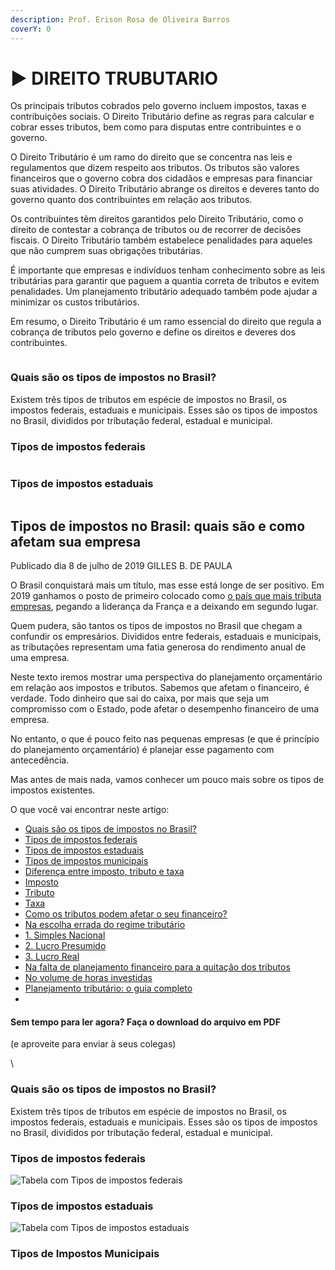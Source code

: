 ```yaml
---
description: Prof. Erison Rosa de Oliveira Barros
coverY: 0
---
```


# ▶ DIREITO TRUBUTARIO

Os principais tributos cobrados pelo governo incluem impostos, taxas e contribuições sociais. O Direito Tributário define as regras para calcular e cobrar esses tributos, bem como para disputas entre contribuintes e o governo.

O Direito Tributário é um ramo do direito que se concentra nas leis e regulamentos que dizem respeito aos tributos. Os tributos são valores financeiros que o governo cobra dos cidadãos e empresas para financiar suas atividades. O Direito Tributário abrange os direitos e deveres tanto do governo quanto dos contribuintes em relação aos tributos.

Os contribuintes têm direitos garantidos pelo Direito Tributário, como o direito de contestar a cobrança de tributos ou de recorrer de decisões fiscais. O Direito Tributário também estabelece penalidades para aqueles que não cumprem suas obrigações tributárias.

É importante que empresas e indivíduos tenham conhecimento sobre as leis tributárias para garantir que paguem a quantia correta de tributos e evitem penalidades. Um planejamento tributário adequado também pode ajudar a minimizar os custos tributários.

Em resumo, o Direito Tributário é um ramo essencial do direito que regula a cobrança de tributos pelo governo e define os direitos e deveres dos contribuintes.

<figure><img src="https://1.bp.blogspot.com/-7bpaLmaIHbY/UJfzVSEPkTI/AAAAAAAAgIM/8eZqSOSgPhk/s1600/impostos.jpg" alt=""><figcaption></figcaption></figure>

### Quais são os tipos de impostos no Brasil?

Existem três tipos de tributos em espécie de impostos no Brasil, os impostos federais, estaduais e municipais. Esses são os tipos de impostos no Brasil, divididos por tributação federal, estadual e municipal.

### Tipos de impostos federais



<figure><img src="https://media.treasy.com.br/media/2019/07/Tipos-de-impostos-federais.png" alt=""><figcaption></figcaption></figure>

### Tipos de impostos estaduais

<figure><img src="https://media.treasy.com.br/media/2019/07/Tipos-de-impostos-estaduais.png" alt=""><figcaption></figcaption></figure>

## Tipos de impostos no Brasil: quais são e como afetam sua empresa

[<img src="https://www.treasy.com.br/wp-content/uploads/avatars/4/5ab6cfa6b2d72-bpthumb.png.orig" alt="" data-size="line">](https://www.treasy.com.br/blog/author/gilles/)Publicado dia 8 de julho de 2019 GILLES B. DE PAULA

O Brasil conquistará mais um título, mas esse está longe de ser positivo. Em 2019 ganhamos o posto de primeiro colocado como [o país que mais tributa empresas](https://epocanegocios.globo.com/Economia/noticia/2019/01/em-2019-brasil-sera-o-pais-que-mais-tributa-empresas.html), pegando a liderança da França e a deixando em segundo lugar.

Quem pudera, são tantos os tipos de impostos no Brasil que chegam a confundir os empresários. Divididos entre federais, estaduais e municipais, as tributações representam uma fatia generosa do rendimento anual de uma empresa.

Neste texto iremos mostrar uma perspectiva do planejamento orçamentário em relação aos impostos e tributos. Sabemos que afetam o financeiro, é verdade. Todo dinheiro que sai do caixa, por mais que seja um compromisso com o Estado, pode afetar o desempenho financeiro de uma empresa.

No entanto, o que é pouco feito nas pequenas empresas (e que é princípio do planejamento orçamentário) é planejar esse pagamento com antecedência.

Mas antes de mais nada, vamos conhecer um pouco mais sobre os tipos de impostos existentes.

O que você vai encontrar neste artigo:

* [Quais são os tipos de impostos no Brasil?](https://www.treasy.com.br/blog/tipos-de-impostos/#quais-so-os-tipos-de-impostos-no-brasil)
* [Tipos de impostos federais](https://www.treasy.com.br/blog/tipos-de-impostos/#tipos-de-impostos-federais)
* [Tipos de impostos estaduais](https://www.treasy.com.br/blog/tipos-de-impostos/#tipos-de-impostos-estaduais)
* [Tipos de impostos municipais](https://www.treasy.com.br/blog/tipos-de-impostos/#tipos-de-impostos-municipais)
* [Diferença entre imposto, tributo e taxa](https://www.treasy.com.br/blog/tipos-de-impostos/#diferena-entre-imposto-tributo-e-taxa)
* [Imposto](https://www.treasy.com.br/blog/tipos-de-impostos/#imposto)
* [Tributo](https://www.treasy.com.br/blog/tipos-de-impostos/#tributo)
* [Taxa](https://www.treasy.com.br/blog/tipos-de-impostos/#taxa)
* [Como os tributos podem afetar o seu financeiro?](https://www.treasy.com.br/blog/tipos-de-impostos/#como-os-tributos-podem-afetar-o-seu-financeiro)
* [Na escolha errada do regime tributário](https://www.treasy.com.br/blog/tipos-de-impostos/#na-escolha-errada-do-regime-tributrio)
* [1. Simples Nacional](https://www.treasy.com.br/blog/tipos-de-impostos/#1-simples-nacional)
* [2. Lucro Presumido](https://www.treasy.com.br/blog/tipos-de-impostos/#2-lucro-presumido)
* [3. Lucro Real](https://www.treasy.com.br/blog/tipos-de-impostos/#3-lucro-real)
* [Na falta de planejamento financeiro para a quitação dos tributos](https://www.treasy.com.br/blog/tipos-de-impostos/#na-falta-de-planejamento-financeiro-para-a-quitao-dos-tributos)
* [No volume de horas investidas](https://www.treasy.com.br/blog/tipos-de-impostos/#no-volume-de-horas-investidas)
* [Planejamento tributário: o guia completo](https://www.treasy.com.br/blog/tipos-de-impostos/#planejamento-tributrio-o-guia-completo)
*

#### Sem tempo para ler agora? Faça o download do arquivo em PDF 

(e aproveite para enviar à seus colegas)

\


### Quais são os tipos de impostos no Brasil?

Existem três tipos de tributos em espécie de impostos no Brasil, os impostos federais, estaduais e municipais. Esses são os tipos de impostos no Brasil, divididos por tributação federal, estadual e municipal.

### Tipos de impostos federais

![Tabela com Tipos de impostos federais](https://media.treasy.com.br/media/2019/07/Tipos-de-impostos-federais.png)

### Tipos de impostos estaduais

![Tabela com Tipos de impostos estaduais](https://media.treasy.com.br/media/2019/07/Tipos-de-impostos-estaduais.png)

### Tipos de Impostos Municipais

<figure><img src="https://media.treasy.com.br/media/2019/07/Tipos-de-impostos-municipais.png" alt=""><figcaption></figcaption></figure>

